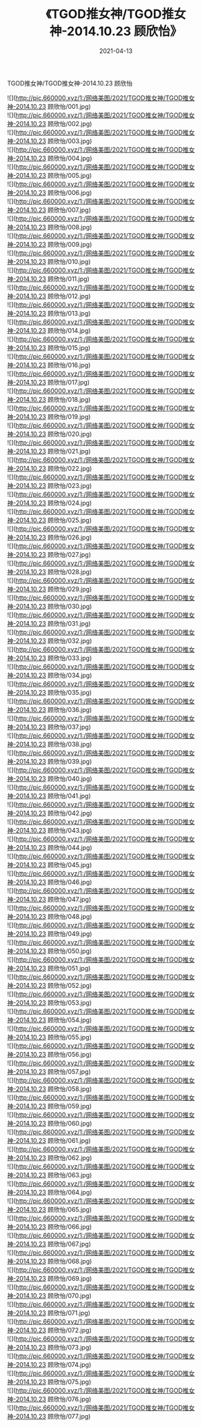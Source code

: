 ﻿---
layout: post
title:  《TGOD推女神/TGOD推女神-2014.10.23 顾欣怡》
date:   2021-04-13
img: http://pic.660000.xyz/1:/网络美图/2021/TGOD推女神/TGOD推女神-2014.10.23 顾欣怡/000.jpg
categories: [美女, 清纯, 唯美]
---

TGOD推女神/TGOD推女神-2014.10.23 顾欣怡

 ![](http://pic.660000.xyz/1:/网络美图/2021/TGOD推女神/TGOD推女神-2014.10.23 顾欣怡/001.jpg) <br>![](http://pic.660000.xyz/1:/网络美图/2021/TGOD推女神/TGOD推女神-2014.10.23 顾欣怡/002.jpg) <br>![](http://pic.660000.xyz/1:/网络美图/2021/TGOD推女神/TGOD推女神-2014.10.23 顾欣怡/003.jpg) <br>![](http://pic.660000.xyz/1:/网络美图/2021/TGOD推女神/TGOD推女神-2014.10.23 顾欣怡/004.jpg) <br>![](http://pic.660000.xyz/1:/网络美图/2021/TGOD推女神/TGOD推女神-2014.10.23 顾欣怡/005.jpg) <br>![](http://pic.660000.xyz/1:/网络美图/2021/TGOD推女神/TGOD推女神-2014.10.23 顾欣怡/006.jpg) <br>![](http://pic.660000.xyz/1:/网络美图/2021/TGOD推女神/TGOD推女神-2014.10.23 顾欣怡/007.jpg) <br>![](http://pic.660000.xyz/1:/网络美图/2021/TGOD推女神/TGOD推女神-2014.10.23 顾欣怡/008.jpg) <br>![](http://pic.660000.xyz/1:/网络美图/2021/TGOD推女神/TGOD推女神-2014.10.23 顾欣怡/009.jpg) <br>![](http://pic.660000.xyz/1:/网络美图/2021/TGOD推女神/TGOD推女神-2014.10.23 顾欣怡/010.jpg) <br>![](http://pic.660000.xyz/1:/网络美图/2021/TGOD推女神/TGOD推女神-2014.10.23 顾欣怡/011.jpg) <br>![](http://pic.660000.xyz/1:/网络美图/2021/TGOD推女神/TGOD推女神-2014.10.23 顾欣怡/012.jpg) <br>![](http://pic.660000.xyz/1:/网络美图/2021/TGOD推女神/TGOD推女神-2014.10.23 顾欣怡/013.jpg) <br>![](http://pic.660000.xyz/1:/网络美图/2021/TGOD推女神/TGOD推女神-2014.10.23 顾欣怡/014.jpg) <br>![](http://pic.660000.xyz/1:/网络美图/2021/TGOD推女神/TGOD推女神-2014.10.23 顾欣怡/015.jpg) <br>![](http://pic.660000.xyz/1:/网络美图/2021/TGOD推女神/TGOD推女神-2014.10.23 顾欣怡/016.jpg) <br>![](http://pic.660000.xyz/1:/网络美图/2021/TGOD推女神/TGOD推女神-2014.10.23 顾欣怡/017.jpg) <br>![](http://pic.660000.xyz/1:/网络美图/2021/TGOD推女神/TGOD推女神-2014.10.23 顾欣怡/018.jpg) <br>![](http://pic.660000.xyz/1:/网络美图/2021/TGOD推女神/TGOD推女神-2014.10.23 顾欣怡/019.jpg) <br>![](http://pic.660000.xyz/1:/网络美图/2021/TGOD推女神/TGOD推女神-2014.10.23 顾欣怡/020.jpg) <br>![](http://pic.660000.xyz/1:/网络美图/2021/TGOD推女神/TGOD推女神-2014.10.23 顾欣怡/021.jpg) <br>![](http://pic.660000.xyz/1:/网络美图/2021/TGOD推女神/TGOD推女神-2014.10.23 顾欣怡/022.jpg) <br>![](http://pic.660000.xyz/1:/网络美图/2021/TGOD推女神/TGOD推女神-2014.10.23 顾欣怡/023.jpg) <br>![](http://pic.660000.xyz/1:/网络美图/2021/TGOD推女神/TGOD推女神-2014.10.23 顾欣怡/024.jpg) <br>![](http://pic.660000.xyz/1:/网络美图/2021/TGOD推女神/TGOD推女神-2014.10.23 顾欣怡/025.jpg) <br>![](http://pic.660000.xyz/1:/网络美图/2021/TGOD推女神/TGOD推女神-2014.10.23 顾欣怡/026.jpg) <br>![](http://pic.660000.xyz/1:/网络美图/2021/TGOD推女神/TGOD推女神-2014.10.23 顾欣怡/027.jpg) <br>![](http://pic.660000.xyz/1:/网络美图/2021/TGOD推女神/TGOD推女神-2014.10.23 顾欣怡/028.jpg) <br>![](http://pic.660000.xyz/1:/网络美图/2021/TGOD推女神/TGOD推女神-2014.10.23 顾欣怡/029.jpg) <br>![](http://pic.660000.xyz/1:/网络美图/2021/TGOD推女神/TGOD推女神-2014.10.23 顾欣怡/030.jpg) <br>![](http://pic.660000.xyz/1:/网络美图/2021/TGOD推女神/TGOD推女神-2014.10.23 顾欣怡/031.jpg) <br>![](http://pic.660000.xyz/1:/网络美图/2021/TGOD推女神/TGOD推女神-2014.10.23 顾欣怡/032.jpg) <br>![](http://pic.660000.xyz/1:/网络美图/2021/TGOD推女神/TGOD推女神-2014.10.23 顾欣怡/033.jpg) <br>![](http://pic.660000.xyz/1:/网络美图/2021/TGOD推女神/TGOD推女神-2014.10.23 顾欣怡/034.jpg) <br>![](http://pic.660000.xyz/1:/网络美图/2021/TGOD推女神/TGOD推女神-2014.10.23 顾欣怡/035.jpg) <br>![](http://pic.660000.xyz/1:/网络美图/2021/TGOD推女神/TGOD推女神-2014.10.23 顾欣怡/036.jpg) <br>![](http://pic.660000.xyz/1:/网络美图/2021/TGOD推女神/TGOD推女神-2014.10.23 顾欣怡/037.jpg) <br>![](http://pic.660000.xyz/1:/网络美图/2021/TGOD推女神/TGOD推女神-2014.10.23 顾欣怡/038.jpg) <br>![](http://pic.660000.xyz/1:/网络美图/2021/TGOD推女神/TGOD推女神-2014.10.23 顾欣怡/039.jpg) <br>![](http://pic.660000.xyz/1:/网络美图/2021/TGOD推女神/TGOD推女神-2014.10.23 顾欣怡/040.jpg) <br>![](http://pic.660000.xyz/1:/网络美图/2021/TGOD推女神/TGOD推女神-2014.10.23 顾欣怡/041.jpg) <br>![](http://pic.660000.xyz/1:/网络美图/2021/TGOD推女神/TGOD推女神-2014.10.23 顾欣怡/042.jpg) <br>![](http://pic.660000.xyz/1:/网络美图/2021/TGOD推女神/TGOD推女神-2014.10.23 顾欣怡/043.jpg) <br>![](http://pic.660000.xyz/1:/网络美图/2021/TGOD推女神/TGOD推女神-2014.10.23 顾欣怡/044.jpg) <br>![](http://pic.660000.xyz/1:/网络美图/2021/TGOD推女神/TGOD推女神-2014.10.23 顾欣怡/045.jpg) <br>![](http://pic.660000.xyz/1:/网络美图/2021/TGOD推女神/TGOD推女神-2014.10.23 顾欣怡/046.jpg) <br>![](http://pic.660000.xyz/1:/网络美图/2021/TGOD推女神/TGOD推女神-2014.10.23 顾欣怡/047.jpg) <br>![](http://pic.660000.xyz/1:/网络美图/2021/TGOD推女神/TGOD推女神-2014.10.23 顾欣怡/048.jpg) <br>![](http://pic.660000.xyz/1:/网络美图/2021/TGOD推女神/TGOD推女神-2014.10.23 顾欣怡/049.jpg) <br>![](http://pic.660000.xyz/1:/网络美图/2021/TGOD推女神/TGOD推女神-2014.10.23 顾欣怡/050.jpg) <br>![](http://pic.660000.xyz/1:/网络美图/2021/TGOD推女神/TGOD推女神-2014.10.23 顾欣怡/051.jpg) <br>![](http://pic.660000.xyz/1:/网络美图/2021/TGOD推女神/TGOD推女神-2014.10.23 顾欣怡/052.jpg) <br>![](http://pic.660000.xyz/1:/网络美图/2021/TGOD推女神/TGOD推女神-2014.10.23 顾欣怡/053.jpg) <br>![](http://pic.660000.xyz/1:/网络美图/2021/TGOD推女神/TGOD推女神-2014.10.23 顾欣怡/054.jpg) <br>![](http://pic.660000.xyz/1:/网络美图/2021/TGOD推女神/TGOD推女神-2014.10.23 顾欣怡/055.jpg) <br>![](http://pic.660000.xyz/1:/网络美图/2021/TGOD推女神/TGOD推女神-2014.10.23 顾欣怡/056.jpg) <br>![](http://pic.660000.xyz/1:/网络美图/2021/TGOD推女神/TGOD推女神-2014.10.23 顾欣怡/057.jpg) <br>![](http://pic.660000.xyz/1:/网络美图/2021/TGOD推女神/TGOD推女神-2014.10.23 顾欣怡/058.jpg) <br>![](http://pic.660000.xyz/1:/网络美图/2021/TGOD推女神/TGOD推女神-2014.10.23 顾欣怡/059.jpg) <br>![](http://pic.660000.xyz/1:/网络美图/2021/TGOD推女神/TGOD推女神-2014.10.23 顾欣怡/060.jpg) <br>![](http://pic.660000.xyz/1:/网络美图/2021/TGOD推女神/TGOD推女神-2014.10.23 顾欣怡/061.jpg) <br>![](http://pic.660000.xyz/1:/网络美图/2021/TGOD推女神/TGOD推女神-2014.10.23 顾欣怡/062.jpg) <br>![](http://pic.660000.xyz/1:/网络美图/2021/TGOD推女神/TGOD推女神-2014.10.23 顾欣怡/063.jpg) <br>![](http://pic.660000.xyz/1:/网络美图/2021/TGOD推女神/TGOD推女神-2014.10.23 顾欣怡/064.jpg) <br>![](http://pic.660000.xyz/1:/网络美图/2021/TGOD推女神/TGOD推女神-2014.10.23 顾欣怡/065.jpg) <br>![](http://pic.660000.xyz/1:/网络美图/2021/TGOD推女神/TGOD推女神-2014.10.23 顾欣怡/066.jpg) <br>![](http://pic.660000.xyz/1:/网络美图/2021/TGOD推女神/TGOD推女神-2014.10.23 顾欣怡/067.jpg) <br>![](http://pic.660000.xyz/1:/网络美图/2021/TGOD推女神/TGOD推女神-2014.10.23 顾欣怡/068.jpg) <br>![](http://pic.660000.xyz/1:/网络美图/2021/TGOD推女神/TGOD推女神-2014.10.23 顾欣怡/069.jpg) <br>![](http://pic.660000.xyz/1:/网络美图/2021/TGOD推女神/TGOD推女神-2014.10.23 顾欣怡/070.jpg) <br>![](http://pic.660000.xyz/1:/网络美图/2021/TGOD推女神/TGOD推女神-2014.10.23 顾欣怡/071.jpg) <br>![](http://pic.660000.xyz/1:/网络美图/2021/TGOD推女神/TGOD推女神-2014.10.23 顾欣怡/072.jpg) <br>![](http://pic.660000.xyz/1:/网络美图/2021/TGOD推女神/TGOD推女神-2014.10.23 顾欣怡/073.jpg) <br>![](http://pic.660000.xyz/1:/网络美图/2021/TGOD推女神/TGOD推女神-2014.10.23 顾欣怡/074.jpg) <br>![](http://pic.660000.xyz/1:/网络美图/2021/TGOD推女神/TGOD推女神-2014.10.23 顾欣怡/075.jpg) <br>![](http://pic.660000.xyz/1:/网络美图/2021/TGOD推女神/TGOD推女神-2014.10.23 顾欣怡/076.jpg) <br>![](http://pic.660000.xyz/1:/网络美图/2021/TGOD推女神/TGOD推女神-2014.10.23 顾欣怡/077.jpg) <br>